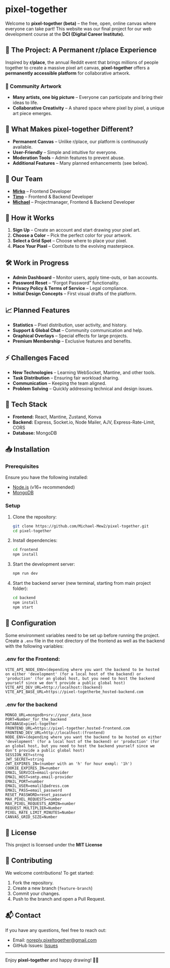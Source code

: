 # pixel-together

Welcome to **pixel-together (beta)** – the free, open, online canvas where everyone can take part! This website was our final project for our web development course at the **DCI (Digital Career Institute).**

## 🌟 The Project: A Permanent r/place Experience

Inspired by **r/place**, the annual Reddit event that brings millions of people together to create a massive pixel art canvas, **pixel-together** offers a **permanently accessible platform** for collaborative artwork.

### 🎨 Community Artwork
- **Many artists, one big picture** – Everyone can participate and bring their ideas to life.
- **Collaborative Creativity** – A shared space where pixel by pixel, a unique art piece emerges.

## 🚀 What Makes pixel-together Different?

- **Permanent Canvas** – Unlike r/place, our platform is continuously available.
- **User-Friendly** – Simple and intuitive for everyone.
- **Moderation Tools** – Admin features to prevent abuse.
- **Additional Features** – Many planned enhancements (see below).

## 👥 Our Team

- [**Mirko**](https://github.com/mirkobrink2412) – Frontend Developer
- [**Timo**](https://github.com/TimoB2403) – Frontend & Backend Developer
- [**Michael**](https://github.com/Michael-Mew2) – Projectmanager, Frontend & Backend Developer

## 🔧 How it Works

1. **Sign Up** – Create an account and start drawing your pixel art.
2. **Choose a Color** – Pick the perfect color for your artwork.
3. **Select a Grid Spot** – Choose where to place your pixel.
4. **Place Your Pixel** – Contribute to the evolving masterpiece.

## 🛠 Work in Progress

- **Admin Dashboard** – Monitor users, apply time-outs, or ban accounts.
- **Password Reset** – “Forgot Password” functionality.
- **Privacy Policy & Terms of Service** – Legal compliance.
- **Initial Design Concepts** – First visual drafts of the platform.

## 📈 Planned Features

- **Statistics** – Pixel distribution, user activity, and history.
- **Support & Global Chat** – Community communication and help.
- **Graphical Overlays** – Special effects for large projects.
- **Premium Membership** – Exclusive features and benefits.

## ⚡ Challenges Faced

- **New Technologies** – Learning WebSocket, Mantine, and other tools.
- **Task Distribution** – Ensuring fair workload sharing.
- **Communication** – Keeping the team aligned.
- **Problem Solving** – Quickly addressing technical and design issues.

## 🚀 Tech Stack

- **Frontend:** React, Mantine, Zustand, Konva
- **Backend:** Express, Socket.io, Node Mailer, AJV, Express-Rate-Limit, CORS
- **Database:** MongoDB

## 📥 Installation

### Prerequisites
Ensure you have the following installed:
- [Node.js](https://nodejs.org/) (v16+ recommended)
- [MongoDB](https://www.mongodb.com/)

### Setup

1. Clone the repository:
   ```sh
   git clone https://github.com/Michael-Mew2/pixel-together.git
   cd pixel-together
   ```

2. Install dependencies:
   ```sh
   cd frontend
   npm install
   ```

3. Start the development server:
   ```sh
   npm run dev
   ```

4. Start the backend server (new terminal, starting from main project folder):
   ```sh
   cd backend
   npm install
   npm start
   ```

## 🔧 Configuration

Some environment variables need to be set up before running the project. Create a `.env` file in the root directory of the frontend as well as the backend with the following variables:

### .env for the Frontend:
```
VITE_API_NODE_ENV=(depending where you want the backend to be hosted on either 'development' (for a local host of the backend) or 'production' (for an global host, but you need to host the backend yourself since we don't provide a public global host)
VITE_API_DEV_URL=http://localhost:(backend)
VITE_API_BASE_URL=https://pixel-togetherbe_hosted-backend.com
```

### .env for the backend
```
MONGO_URL=mongodb+srv://your_data_base
PORT=Number_for_the_backend
DATABASE=pixel-together
FRONTEND_URL=https://pixel-together.hosted-frontend.com
FRONTEND_DEV_URL=http://localhost:(frontend)
NODE_ENV=(depending where you want the backend to be hosted on either 'development' (for a local host of the backend) or 'production' (for an global host, but you need to host the backend yourself since we don't provide a public global host)
SESSION_KEY=strng
JWT_SECRET=string
JWT_EXPIRES_IN=(number with an 'h' for hour exmpl: '1h')
COOKIE_EXPIRES_IN=number
EMAIL_SERVICE=email-provider
EMAIL_HOST=smtp.email-provider
EMAIL_PORT=number
EMAIL_USER=emalil@adress.com
EMAIL_PASS=email_password
RESET_PASSWORD=reset_password
MAX_PIXEL_REQUESTS=number
MAX_PIXEL_REQUESTS_ADMIN=number
REQUEST_MULTIPLIER=Number
PIXEL_RATE_LIMIT_MINUTES=Number
CANVAS_GRID_SIZE=Number
```

## 📜 License

This project is licensed under the **MIT License**

## 🤝 Contributing

We welcome contributions! To get started:

1. Fork the repository.
2. Create a new branch (`feature-branch`)
3. Commit your changes.
4. Push to the branch and open a Pull Request.

## 📬 Contact

If you have any questions, feel free to reach out:
- Email: noreply.pixeltogether@gmail.com
- GitHub Issues: [Issues](https://github.com/Michael-Mew2/pixel-together/issues)

---
Enjoy **pixel-together** and happy drawing! 🎨✨

